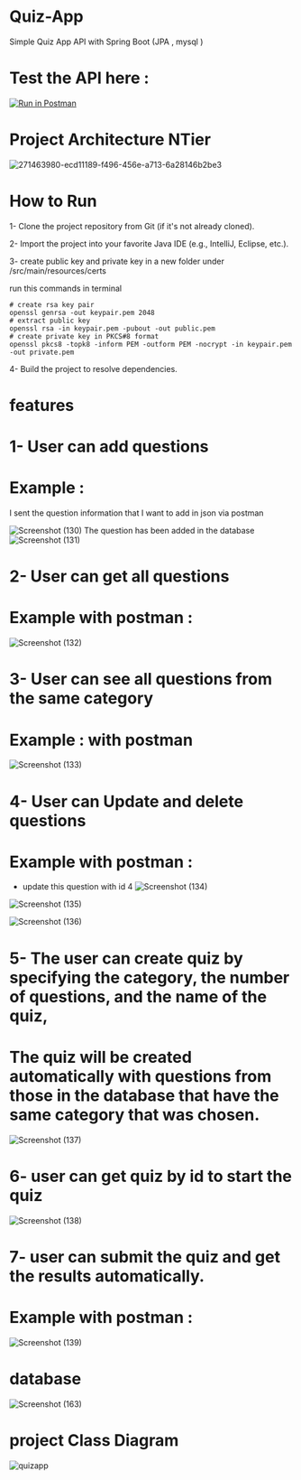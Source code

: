 # Quiz-App
Simple Quiz App API with Spring Boot (JPA , mysql )

# Test the API here :

[![Run in Postman](https://run.pstmn.io/button.svg)](https://god.gw.postman.com/run-collection/28660393-e22fa172-8b92-4e85-953a-59b611a2591f?action=collection%2Ffork&source=rip_markdown&collection-url=entityId%3D28660393-e22fa172-8b92-4e85-953a-59b611a2591f%26entityType%3Dcollection%26workspaceId%3D68d3dd90-f34f-4cb2-99d2-4fb79454bbb9)

# Project Architecture NTier
![271463980-ecd11189-f496-456e-a713-6a28146b2be3](https://github.com/Sameh1Tarek/Quiz-App/assets/108232157/42429b4a-bbe4-4762-8a7e-0146b8dfc7a4)

# How to Run

1- Clone the project repository from Git (if it's not already cloned).

2- Import the project into your favorite Java IDE (e.g., IntelliJ, Eclipse, etc.).

3- create public key and private key in a new folder under /src/main/resources/certs 

run this commands in terminal
```code
# create rsa key pair
openssl genrsa -out keypair.pem 2048
# extract public key
openssl rsa -in keypair.pem -pubout -out public.pem
# create private key in PKCS#8 format
openssl pkcs8 -topk8 -inform PEM -outform PEM -nocrypt -in keypair.pem -out private.pem
```

4- Build the project to resolve dependencies.

# features

# 1- User can add questions
# Example : 
I sent the question information that I want to add in json via postman

![Screenshot (130)](https://github.com/Sameh1Tarek/Quiz-App/assets/108232157/d9c135f7-eb4e-4d56-905f-28db7d4ec45a)
The question has been added in the database 
![Screenshot (131)](https://github.com/Sameh1Tarek/Quiz-App/assets/108232157/65c19ba9-10a4-4ce5-a907-b5113fe63f87)

# 2- User can get all questions
# Example with postman :
![Screenshot (132)](https://github.com/Sameh1Tarek/Quiz-App/assets/108232157/94066b90-ecd0-481a-8bec-d6ed108096a2)

# 3- User can see all questions from the same category
# Example : with postman
![Screenshot (133)](https://github.com/Sameh1Tarek/Quiz-App/assets/108232157/e7655285-db52-4d7e-9062-f0df05024b48)

# 4- User can Update and delete questions
# Example with postman :
- update this question with id 4 
![Screenshot (134)](https://github.com/Sameh1Tarek/Quiz-App/assets/108232157/c750d7c1-4721-4483-8592-0648bac0373f)

![Screenshot (135)](https://github.com/Sameh1Tarek/Quiz-App/assets/108232157/ad1e4764-5112-4214-878a-b45c833708e3)

![Screenshot (136)](https://github.com/Sameh1Tarek/Quiz-App/assets/108232157/7f36f5ea-f91d-4104-af75-83ff9e048996)

# 5- The user can create quiz by specifying the category, the number of questions, and the name of the quiz,
# The quiz will be created automatically with questions from those in the database that have the same category that was chosen.

![Screenshot (137)](https://github.com/Sameh1Tarek/Quiz-App/assets/108232157/3eb11ea2-d9c9-407d-b9c1-7b5e4250108b)

# 6- user can get quiz by id to start the quiz

![Screenshot (138)](https://github.com/Sameh1Tarek/Quiz-App/assets/108232157/c4280956-fec6-4740-96cc-34800a6baa87)

# 7- user can submit the quiz and get the results automatically.
# Example with postman :
![Screenshot (139)](https://github.com/Sameh1Tarek/Quiz-App/assets/108232157/763a50d7-f953-4354-af8d-743f9d78811e)

# database 
![Screenshot (163)](https://github.com/Sameh1Tarek/Quiz-App/assets/108232157/b769be35-53fc-48a0-9452-092599109da2)

# project Class Diagram

![quizapp](https://github.com/Sameh1Tarek/Quiz-App/assets/108232157/134b3c7a-4ecc-49d0-9674-a91973c3d20d)





